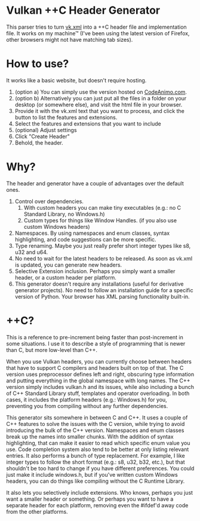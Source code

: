 # Vulkan ++C Header Generator
This parser tries to turn [vk.xml](https://github.com/KhronosGroup/Vulkan-Docs/blob/1.0/src/spec/vk.xml) into a ++C header file and implementation file. It works on my machine™ (I've been using the latest version of Firefox, other browsers might not have matching tab sizes).

# How to use?
It works like a basic website, but doesn't require hosting.

1. (option a) You can simply use the version hosted on [CodeAnimo.com](http://codeanimo.com/projects/vk_parse/).
2. (option b) Alternatively you can just put all the files in a folder on your desktop (or somewhere else), and visit the html file in your browser. 
3. Provide it with the vk.xml text that you want to process, and click the button to list the features and extensions.
4. Select the features and extensions that you want to include
5. (optional) Adjust settings
6. Click "Create Header"
7. Behold, the header.

# Why?
The header and generator have a couple of advantages over the default ones.
1. Control over dependencies.
    1. With custom headers you can make tiny executables (e.g.: no C Standard Library, no Windows.h)
    2. Custom types for things like Window Handles. (if you also use custom Windows headers)
2. Namespaces. By using namespaces and enum classes, syntax highlighting, and code suggestions can be more specific.
3. Type renaming. Maybe you just really prefer short integer types like s8, u32 and u64.
4. No need to wait for the latest headers to be released. As soon as vk.xml is updated, you can generate new headers.
5. Selective Extension inclusion. Perhaps you simply want a smaller header, or a custom header per platform.
6. This generator doesn't require any installations (useful for derivative generator projects). No need to follow an installation guide for a specific version of Python. Your browser has XML parsing functionality built-in.

# ++C?
This is a reference to pre-increment being faster than post-increment in some situations. I use it to describe a style of programming that is newer than C, but more low-level than C++.

When you use Vulkan headers, you can currently choose between headers that have to support C compilers and headers built on top of that.
The C version uses preprocessor defines left and right, obscuring type information and putting everything in the global namespace with long names.
The C++ version simply includes vulkan.h and its issues, while also including a bunch of C++ Standard Library stuff, templates and operator overloading.
In both cases, it includes the platform headers (e.g.: Windows.h) for you, preventing you from compiling without any further dependencies.

This generator sits somewhere in between C and C++. It uses a couple of C++ features to solve the issues with the C version, while trying to avoid introducing the bulk of the C++ version.
Namespaces and enum classes break up the names into smaller chunks. With the addition of syntax highlighting, that can make it easier to read which specific enum value you use. Code completion system also tend to be better at only listing relevant entries.
It also performs a bunch of type replacement. For example, I like integer types to follow the short format (e.g.: s8, u32, b32, etc.), but that shouldn't be too hard to change if you have different preferences.
You could just make it include windows.h, but if you've written custom Windows headers, you can do things like compiling without the C Runtime Library.

It also lets you selectively include extensions. Who knows, perhaps you just want a smaller header or something. Or perhaps you want to have a separate header for each platform, removing even the #ifdef'd away code from the other platforms.
